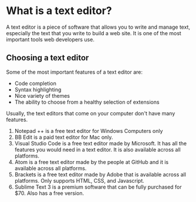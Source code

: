 # What is a text editor?

A text editor is a piece of software that allows you to write and manage text, especially the text that you write to build a web site. It is one of the most important tools web developers use. 

## Choosing a text editor

Some of the most important features of a text editor are:
* Code completion
* Syntax highlighting
* Nice variety of themes
* The ability to choose from a healthy selection of extensions

Usually, the text editors that come on your computer don't have many features.

1. Notepad ++ is a free text editor for Windows Computers only
2. BB Edit is a paid text editor for Mac only.
3. Visual Studio Code is a free text editor made by Microsoft. It has all the features you would need in a text editor. It is also available across all platforms.
4. Atom is a free text editor made by the people at GitHub and it is available across all platforms.
5. Brackets is a free text editor made by Adobe that is available across all platforms. Only supports HTML, CSS, and Javascript.
6. Sublime Text 3 is a premium software that can be fully purchased for $70. Also has a free version.



